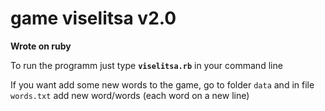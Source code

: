 # game viselitsa v2.0
**Wrote on ruby**

To run the programm just type **`viselitsa.rb`** in your command line

If you want add some new words to the game, go to folder `data` and in file `words.txt` add new word/words (each word on a new line)
